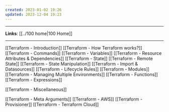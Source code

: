 ```yaml
---
created: 2023-01-02 19:26
updated: 2023-12-04 19:23
---
```

---
**Links**: [[../100 home|100 Home]]

---
[[Terraform - Introduction]]
[[Terraform - How Terraform works?]]
[[Terraform - Commands]]
[[Terraform - Variables]]
[[Terraform - Resource Attributes & Dependencies]]
[[Terraform - State]]
[[Terraform - Remote State]]
[[Terraform - State Manipulation]]
[[Terraform - Import & Datasources]]
[[Terraform - Lifecycle Rules]]
[[Terraform - Modules]]
[[Terraform - Managing Multiple Environments]]
[[Terraform - Functions]]
[[Terraform - Expressions]]

[[Terraform - Miscellaneous]]

[[Terraform - Meta Arguments]]
[[Terraform - AWS]]
[[Terraform - Provisioner]]
[[Terraform - Terraform Cloud]]
